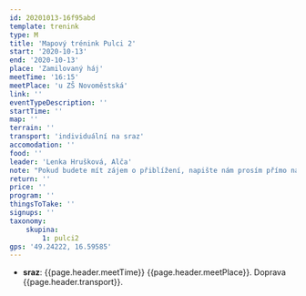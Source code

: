 ```yaml
---
id: 20201013-16f95abd
template: trenink
type: M
title: 'Mapový trénink Pulci 2'
start: '2020-10-13'
end: '2020-10-13'
place: 'Zamilovaný háj'
meetTime: '16:15'
meetPlace: 'u ZŠ Novoměstská'
link: ''
eventTypeDescription: ''
startTime: ''
map: ''
terrain: ''
transport: 'individuální na sraz'
accomodation: ''
food: ''
leader: 'Lenka Hrušková, Alča'
note: "Pokud budete mít zájem o přiblížení, napište nám prosím přímo na mobil. Nabízíme tyto přibližovací srazy:\r\n1. **15:55 **zastávka autobusu 44 Halasovo náměstí (Alena Finstrlová - 605 440 445)\r\n2. **15:55 **zastávka autobusu Skácelova směr Slovanské náměstí (Lenka Hrušková - 737 353 537)"
return: ''
price: ''
program: ''
thingsToTake: ''
signups: ''
taxonomy:
    skupina:
        1: pulci2
gps: '49.24222, 16.59585'
---
```


* **sraz**: {{page.header.meetTime}} {{page.header.meetPlace}}. Doprava {{page.header.transport}}.
